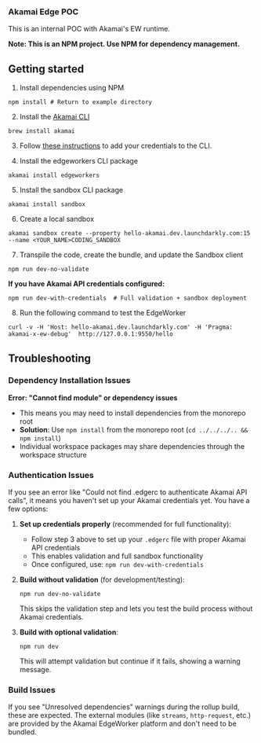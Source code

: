 ### Akamai Edge POC

This is an internal POC with Akamai's EW runtime.

**Note: This is an NPM project. Use NPM for dependency management.**

## Getting started

1. Install dependencies using NPM 
```shell
npm install # Return to example directory
```

2. Install the [Akamai CLI](https://github.com/akamai/cli)

```shell
brew install akamai
```

3. Follow [these instructions](https://techdocs.akamai.com/developer/docs/set-up-authentication-credentials) to add your credentials to the CLI.

4. Install the edgeworkers CLI package

```shell
akamai install edgeworkers
```

5. Install the sandbox CLI package

```shell
akamai install sandbox
```

6. Create a local sandbox

```shell
akamai sandbox create --property hello-akamai.dev.launchdarkly.com:15 --name <YOUR_NAME>CODING_SANDBOX
```

7. Transpile the code, create the bundle, and update the Sandbox client

```shell
npm run dev-no-validate
```

**If you have Akamai API credentials configured:**
```shell
npm run dev-with-credentials  # Full validation + sandbox deployment
```

8. Run the following command to test the EdgeWorker

```shell
curl -v -H 'Host: hello-akamai.dev.launchdarkly.com' -H 'Pragma: akamai-x-ew-debug'  http://127.0.0.1:9550/hello
```

## Troubleshooting

### Dependency Installation Issues

**Error: "Cannot find module" or dependency issues**
- This means you may need to install dependencies from the monorepo root
- **Solution**: Use `npm install` from the monorepo root (`cd ../../../.. && npm install`)
- Individual workspace packages may share dependencies through the workspace structure

### Authentication Issues

If you see an error like "Could not find .edgerc to authenticate Akamai API calls", it means you haven't set up your Akamai credentials yet. You have a few options:

1. **Set up credentials properly** (recommended for full functionality):
   - Follow step 3 above to set up your `.edgerc` file with proper Akamai API credentials
   - This enables validation and full sandbox functionality
   - Once configured, use: `npm run dev-with-credentials`

2. **Build without validation** (for development/testing):
   ```shell
   npm run dev-no-validate
   ```
   This skips the validation step and lets you test the build process without Akamai credentials.

3. **Build with optional validation**:
   ```shell
   npm run dev
   ```
   This will attempt validation but continue if it fails, showing a warning message.

### Build Issues

If you see "Unresolved dependencies" warnings during the rollup build, these are expected. The external modules (like `streams`, `http-request`, etc.) are provided by the Akamai EdgeWorker platform and don't need to be bundled.
